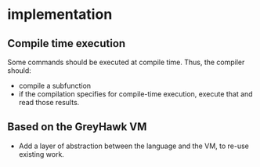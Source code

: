# implementation

## Compile time execution

Some commands should be executed
at compile time. Thus, the
compiler should:

- compile a subfunction
- if the compilation specifies
  for compile-time execution,
  execute that and read those
  results.

## Based on the GreyHawk VM

- Add a layer of abstraction
  between the language and the
  VM, to re-use existing work.
